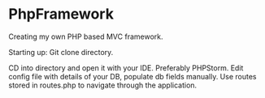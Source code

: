# PhpFramework
Creating my own PHP based MVC framework.

Starting up: Git clone directory.

CD into directory and open it with your IDE. Preferably PHPStorm. 
Edit config file with details of your DB, populate db fields manually.
Use routes stored in routes.php to navigate through the application.


